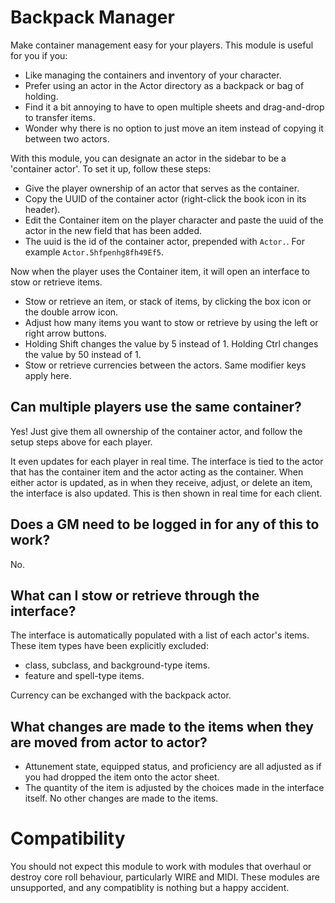 # Backpack Manager

Make container management easy for your players. This module is useful for you if you:
- Like managing the containers and inventory of your character.
- Prefer using an actor in the Actor directory as a backpack or bag of holding.
- Find it a bit annoying to have to open multiple sheets and drag-and-drop to transfer items.
- Wonder why there is no option to just move an item instead of copying it between two actors.

With this module, you can designate an actor in the sidebar to be a 'container actor'. To set it up, follow these steps:
- Give the player ownership of an actor that serves as the container.
- Copy the UUID of the container actor (right-click the book icon in its header).
- Edit the Container item on the player character and paste the uuid of the actor in the new field that has been added.
- The uuid is the id of the container actor, prepended with `Actor.`. For example `Actor.5hfpenhg8fh49Ef5`.

Now when the player uses the Container item, it will open an interface to stow or retrieve items.
- Stow or retrieve an item, or stack of items, by clicking the box icon or the double arrow icon.
- Adjust how many items you want to stow or retrieve by using the left or right arrow buttons.
- Holding Shift changes the value by 5 instead of 1. Holding Ctrl changes the value by 50 instead of 1.
- Stow or retrieve currencies between the actors. Same modifier keys apply here.

## Can multiple players use the same container?
Yes! Just give them all ownership of the container actor, and follow the setup steps above for each player.

It even updates for each player in real time. The interface is tied to the actor that has the container item and the actor acting as the container. When either actor is updated, as in when they receive, adjust, or delete an item, the interface is also updated. This is then shown in real time for each client.

## Does a GM need to be logged in for any of this to work?
No.

## What can I stow or retrieve through the interface?
The interface is automatically populated with a list of each actor's items. These item types have been explicitly excluded:
- class, subclass, and background-type items.
- feature and spell-type items.

Currency can be exchanged with the backpack actor.

## What changes are made to the items when they are moved from actor to actor?
- Attunement state, equipped status, and proficiency are all adjusted as if you had dropped the item onto the actor sheet.
- The quantity of the item is adjusted by the choices made in the interface itself.
No other changes are made to the items.

<h1>Compatibility</h1>
<p>You should not expect this module to work with modules that overhaul or destroy core roll behaviour, particularly WIRE and MIDI. These modules are unsupported, and any compatiblity is nothing but a happy accident.</p>
